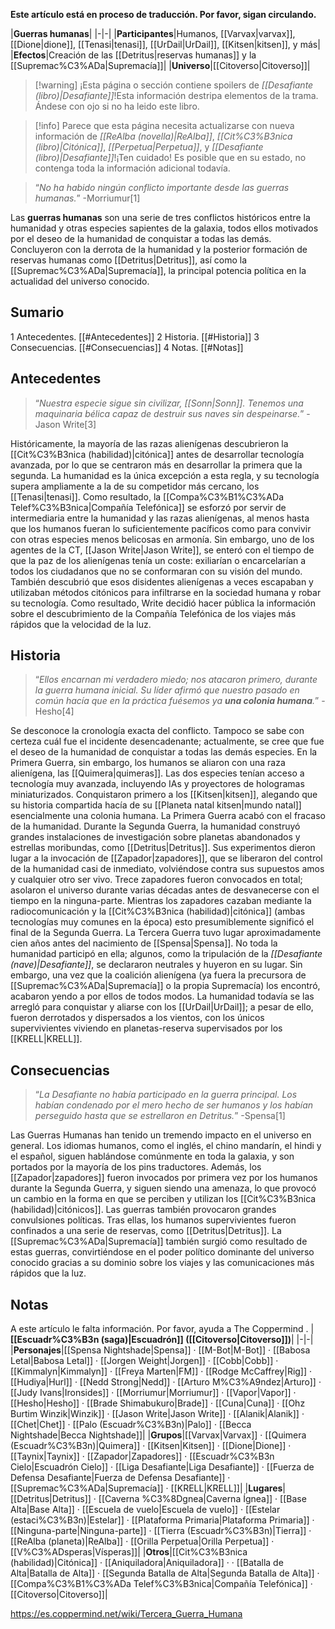 **Este artículo está en proceso de traducción. Por favor, sigan circulando.**


|**Guerras humanas**|
|-|-|
|**Participantes**|Humanos, [[Varvax\|varvax]], [[Dione\|dione]], [[Tenasi\|tenasi]], [[UrDail\|UrDail]], [[Kitsen\|kitsen]], y más|
|**Efectos**|Creación de las [[Detritus\|reservas humanas]] y la [[Supremac%C3%ADa\|Supremacía]]|
|**Universo**|[[Citoverso\|Citoverso]]|

> [!warning] ¡Esta página o sección contiene spoilers de *[[Desafiante (libro)\|Desafiante]]*!Esta información destripa elementos de la trama.  Ándese con ojo si no ha leido este libro.

> [!info] Parece que esta página necesita actualizarse con nueva información de *[[ReAlba (novella)\|ReAlba]]*, *[[Cit%C3%B3nica (libro)\|Citónica]]*, *[[Perpetua\|Perpetua]]*, y *[[Desafiante (libro)\|Desafiante]]*!¡Ten cuidado! Es posible que en su estado, no contenga toda la información adicional todavía.

>“*No ha habido ningún conflicto importante desde las guerras humanas.*”
\-Morriumur[1]


Las **guerras humanas** son una serie de tres conflictos históricos entre la humanidad y otras especies sapientes de la galaxia, todos ellos motivados por el deseo de la humanidad de conquistar a todas las demás. Concluyeron con la derrota de la humanidad y la posterior formación de reservas humanas como [[Detritus\|Detritus]], así como la [[Supremac%C3%ADa\|Supremacía]], la principal potencia política en la actualidad del universo conocido.

## Sumario

1 Antecedentes. [[#Antecedentes]] 
2 Historia. [[#Historia]] 
3 Consecuencias. [[#Consecuencias]] 
4 Notas. [[#Notas]] 


## Antecedentes
>“*Nuestra especie sigue sin civilizar, [[Sonn\|Sonn]]. Tenemos una maquinaria bélica capaz de destruir sus naves sin despeinarse.*”
\-Jason Write[3]


Históricamente, la mayoría de las razas alienígenas descubrieron la [[Cit%C3%B3nica (habilidad)\|citónica]] antes de desarrollar tecnología avanzada, por lo que se centraron más en desarrollar la primera que la segunda. La humanidad es la única excepción a esta regla, y su tecnología supera ampliamente a la de su competidor más cercano, los [[Tenasi\|tenasi]]. Como resultado, la [[Compa%C3%B1%C3%ADa Telef%C3%B3nica\|Compañía Telefónica]] se esforzó por servir de intermediaria entre la humanidad y las razas alienígenas, al menos hasta que los humanos fueran lo suficientemente pacíficos como para convivir con otras especies menos belicosas en armonía.
Sin embargo, uno de los agentes de la CT, [[Jason Write\|Jason Write]], se enteró con el tiempo de que la paz de los alienígenas tenía un coste: exiliarían o encarcelarían a todos los ciudadanos que no se conformaran con su visión del mundo. También descubrió que esos disidentes alienígenas a veces escapaban y utilizaban métodos citónicos para infiltrarse en la sociedad humana y robar su tecnología. Como resultado, Write decidió hacer pública la información sobre el descubrimiento de la Compañía Telefónica de los viajes más rápidos que la velocidad de la luz.

## Historia
>“*Ellos encarnan mi verdadero miedo; nos atacaron primero, durante la guerra humana inicial. Su líder afirmó que nuestro pasado en común hacía que en la práctica fuésemos ya **una colonia humana**.*”
\-Hesho[4]


Se desconoce la cronología exacta del conflicto. Tampoco se sabe con certeza cuál fue el incidente desencadenante; actualmente, se cree que fue el deseo de la humanidad de conquistar a todas las demás especies. En la Primera Guerra, sin embargo, los humanos se aliaron con una raza alienígena, las [[Quimera\|quimeras]]. Las dos especies tenían acceso a tecnología muy avanzada, incluyendo IAs y proyectores de hologramas miniaturizados. Conquistaron primero a los [[Kitsen\|kitsen]], alegando que su historia compartida hacía de su [[Planeta natal kitsen\|mundo natal]] esencialmente una colonia humana. La Primera Guerra acabó con el fracaso de la humanidad.
Durante la Segunda Guerra, la humanidad construyó grandes instalaciones de investigación sobre planetas abandonados y estrellas moribundas, como [[Detritus\|Detritus]]. Sus experimentos dieron lugar a la invocación de [[Zapador\|zapadores]], que se liberaron del control de la humanidad casi de inmediato, volviéndose contra sus supuestos amos y cualquier otro ser vivo. Trece zapadores fueron convocados en total; asolaron el universo durante varias décadas antes de desvanecerse con el tiempo en la ninguna-parte. Mientras los zapadores cazaban mediante la radiocomunicación y la [[Cit%C3%B3nica (habilidad)\|citónica]] (ambas tecnologías muy comunes en la época) esto presumiblemente significó el final de la Segunda Guerra.
La Tercera Guerra tuvo lugar aproximadamente cien años antes del nacimiento de [[Spensa\|Spensa]]. No toda la humanidad participó en ella; algunos, como la tripulación de la *[[Desafiante (nave)\|Desafiante]]*, se declararon neutrales y huyeron en su lugar. Sin embargo, una vez que la coalición alienígena (ya fuera la precursora de [[Supremac%C3%ADa\|Supremacía]] o la propia Supremacía) los encontró, acabaron yendo a por ellos de todos modos. La humanidad todavía se las arregló para conquistar y aliarse con los [[UrDail\|UrDail]];  a pesar de ello, fueron derrotados y dispersados a los vientos, con los únicos supervivientes viviendo en planetas-reserva supervisados por los [[KRELL\|KRELL]].

## Consecuencias
>“*La Desafiante no había participado en la guerra principal. Los habían condenado por el mero hecho de ser humanos y los habían perseguido hasta que se estrellaron en Detritus.*”
\-Spensa[1]


Las Guerras Humanas han tenido un tremendo impacto en el universo en general. Los idiomas humanos, como el inglés, el chino mandarín, el hindi y el español, siguen hablándose comúnmente en toda la galaxia, y son portados por la mayoría de los pins traductores. Además, los [[Zapador\|zapadores]] fueron invocados por primera vez por los humanos durante la Segunda Guerra, y siguen siendo una amenaza, lo que provocó un cambio en la forma en que se perciben y utilizan los [[Cit%C3%B3nica (habilidad)\|citónicos]].
Las guerras también provocaron grandes convulsiones políticas. Tras ellas, los humanos supervivientes fueron confinados a una serie de reservas, como [[Detritus\|Detritus]]. La [[Supremac%C3%ADa\|Supremacía]] también surgió como resultado de estas guerras, convirtiéndose en el poder político dominante del universo conocido gracias a su dominio sobre los viajes y las comunicaciones más rápidos que la luz.

## Notas

A este artículo le falta información. Por favor, ayuda a The Coppermind .
|**[[Escuadr%C3%B3n (saga)\|Escuadrón]] ([[Citoverso\|Citoverso]])**|
|-|-|
|**Personajes**|[[Spensa Nightshade\|Spensa]] · [[M-Bot\|M-Bot]] · [[Babosa Letal\|Babosa Letal]] · [[Jorgen Weight\|Jorgen]] · [[Cobb\|Cobb]] · [[Kimmalyn\|Kimmalyn]] · [[Freya Marten\|FM]] · [[Rodge McCaffrey\|Rig]] · [[Hudiya\|Hurl]] · [[Nedd Strong\|Nedd]] · [[Arturo M%C3%A9ndez\|Arturo]] · [[Judy Ivans\|Ironsides]] · [[Morriumur\|Morriumur]] · [[Vapor\|Vapor]] · [[Hesho\|Hesho]] · [[Brade Shimabukuro\|Brade]] · [[Cuna\|Cuna]] · [[Ohz Burtim Winzik\|Winzik]] · [[Jason Write\|Jason Write]] · [[Alanik\|Alanik]] · [[Chet\|Chet]] · [[Palo (Escuadr%C3%B3n)\|Palo]] · [[Becca Nightshade\|Becca Nightshade]]|
|**Grupos**|[[Varvax\|Varvax]] · [[Quimera (Escuadr%C3%B3n)\|Quimera]] · [[Kitsen\|Kitsen]] · [[Dione\|Dione]] · [[Taynix\|Taynix]] · [[Zapador\|Zapadores]] · [[Escuadr%C3%B3n Cielo\|Escuadrón Cielo]] · [[Liga Desafiante\|Liga Desafiante]] · [[Fuerza de Defensa Desafiante\|Fuerza de Defensa Desafiante]] · [[Supremac%C3%ADa\|Supremacía]] · [[KRELL\|KRELL]]|
|**Lugares**|[[Detritus\|Detritus]] · [[Caverna %C3%8Dgnea\|Caverna Ígnea]] · [[Base Alta\|Base Alta]] · [[Escuela de vuelo\|Escuela de vuelo]] · [[Estelar (estaci%C3%B3n)\|Estelar]] · [[Plataforma Primaria\|Plataforma Primaria]] · [[Ninguna-parte\|Ninguna-parte]] · [[Tierra (Escuadr%C3%B3n)\|Tierra]] · [[ReAlba (planeta)\|ReAlba]] · [[Orilla Perpetua\|Orilla Perpetua]] · [[V%C3%ADsperas\|Vísperas]]|
|**Otros**|[[Cit%C3%B3nica (habilidad)\|Citónica]] · [[Aniquiladora\|Aniquiladora]] ·  · [[Batalla de Alta\|Batalla de Alta]] · [[Segunda Batalla de Alta\|Segunda Batalla de Alta]] · [[Compa%C3%B1%C3%ADa Telef%C3%B3nica\|Compañía Telefónica]] · [[Citoverso\|Citoverso]]|



https://es.coppermind.net/wiki/Tercera_Guerra_Humana